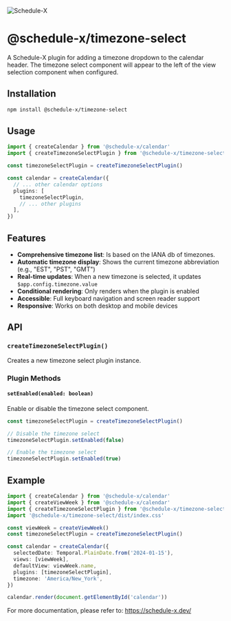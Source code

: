 ![Schedule-X](https://schedule-x.s3.eu-west-1.amazonaws.com/schedule-x-logo.png)

# @schedule-x/timezone-select

A Schedule-X plugin for adding a timezone dropdown to the calendar header. The timezone select component will appear to the left of the view selection component when configured.

## Installation

```bash
npm install @schedule-x/timezone-select
```

## Usage

```typescript
import { createCalendar } from '@schedule-x/calendar'
import { createTimezoneSelectPlugin } from '@schedule-x/timezone-select'

const timezoneSelectPlugin = createTimezoneSelectPlugin()

const calendar = createCalendar({
  // ... other calendar options
  plugins: [
    timezoneSelectPlugin,
    // ... other plugins
  ],
})
```

## Features

- **Comprehensive timezone list**: Is based on the IANA db of timezones.
- **Automatic timezone display**: Shows the current timezone abbreviation (e.g., "EST", "PST", "GMT")
- **Real-time updates**: When a new timezone is selected, it updates `$app.config.timezone.value`
- **Conditional rendering**: Only renders when the plugin is enabled
- **Accessible**: Full keyboard navigation and screen reader support
- **Responsive**: Works on both desktop and mobile devices

## API

### `createTimezoneSelectPlugin()`

Creates a new timezone select plugin instance.

### Plugin Methods

#### `setEnabled(enabled: boolean)`

Enable or disable the timezone select component.

```typescript
const timezoneSelectPlugin = createTimezoneSelectPlugin()

// Disable the timezone select
timezoneSelectPlugin.setEnabled(false)

// Enable the timezone select
timezoneSelectPlugin.setEnabled(true)
```

## Example

```typescript
import { createCalendar } from '@schedule-x/calendar'
import { createViewWeek } from '@schedule-x/calendar'
import { createTimezoneSelectPlugin } from '@schedule-x/timezone-select'
import '@schedule-x/timezone-select/dist/index.css'

const viewWeek = createViewWeek()
const timezoneSelectPlugin = createTimezoneSelectPlugin()

const calendar = createCalendar({
  selectedDate: Temporal.PlainDate.from('2024-01-15'),
  views: [viewWeek],
  defaultView: viewWeek.name,
  plugins: [timezoneSelectPlugin],
  timezone: 'America/New_York',
})

calendar.render(document.getElementById('calendar'))
```

For more documentation, please refer to: https://schedule-x.dev/
